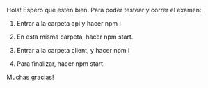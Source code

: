 Hola! Espero que esten bien. 
Para poder testear y correr el examen:

1. Entrar a la carpeta api y hacer npm i 
2. En esta misma carpeta, hacer npm start. 

3. Entrar a la carpeta client, y hacer npm i 
4. Para finalizar, hacer npm start. 

Muchas gracias! 

